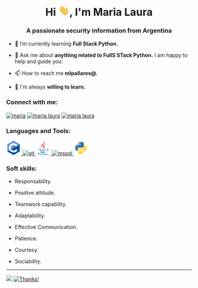 

<h1 align="center">Hi <img src="https://raw.githubusercontent.com/parth-27/parth-27/master/Hi.gif" width="30px">, I'm Maria Laura</h1>
<h3 align="center">A passionate security information from Argentina</h3>


- 🌱 I’m currently learning **Full Stack Python.**

- 💬 Ask me about **anything related to FullS STack Python.** I am happy to help and guide you.

- 📫 How to reach me **mlpallares@.**

- :book: I'm always **willing to learn.**

<h3 align="left">Connect with me:</h3>
<p align="left">
<a href="https://twitter.com/Mialali?s=20" target="blank"><img align="center" src="https://raw.githubusercontent.com/rahuldkjain/github-profile-readme-generator/master/src/images/icons/Social/twitter.svg" alt="maria" height="30" width="40" /></a>
<a href="https://linkedin.com/in/maria-laura-pallares-2a00b6191" target="blank"><img align="center" src="https://raw.githubusercontent.com/rahuldkjain/github-profile-readme-generator/master/src/images/icons/Social/linked-in-alt.svg" alt="maria laura" height="30" width="40" /></a>
<a href="https://facebook.com/maria.l.pallarestinti" target="blank"><img align="center" src="https://raw.githubusercontent.com/rahuldkjain/github-profile-readme-generator/master/src/images/icons/Social/facebook.svg" alt="maria laura" height="30" width="40" /></a>
</p>

<h3 align="left">Languages and Tools:</h3>
<p align="left"> <a href="https://www.cprogramming.com/" target="_blank"> <img src="https://raw.githubusercontent.com/devicons/devicon/master/icons/c/c-original.svg" alt="c" width="40" height="40"/> </a> <a href="https://git-scm.com/" target="_blank"> <img src="https://www.vectorlogo.zone/logos/git-scm/git-scm-icon.svg" alt="git" width="40" height="40"/> </a> <a href="https://www.java.com" target="_blank"> <img src="https://raw.githubusercontent.com/devicons/devicon/master/icons/java/java-original.svg" alt="java" width="40" height="40"/> </a> <a href="https://www.microsoft.com/en-us/sql-server" target="_blank"> <img src="https://www.svgrepo.com/show/303229/microsoft-sql-server-logo.svg" alt="mssql" width="40" height="40"/> </a> <a href="https://www.python.org" target="_blank"> <img src="https://raw.githubusercontent.com/devicons/devicon/master/icons/python/python-original.svg" alt="python" width="40" height="40"/> </a> </p>

<h3 align="left">Soft skills:</h3>

-  Responsability.

-  Positive attitude.

-  Teamwork capability.    

-  Adaptability.

-  Effective Communication.

-  Patience.

-  Courtesy.

-  Sociability.

---

<img src="https://komarev.com/ghpvc/?username=mlpallaresxD&color=blue">  [![Thanks!](https://img.shields.io/badge/Thanks%20for%20visiting-!-blue.svg)](https://verma-anushka.github.io/mlpallares/)

